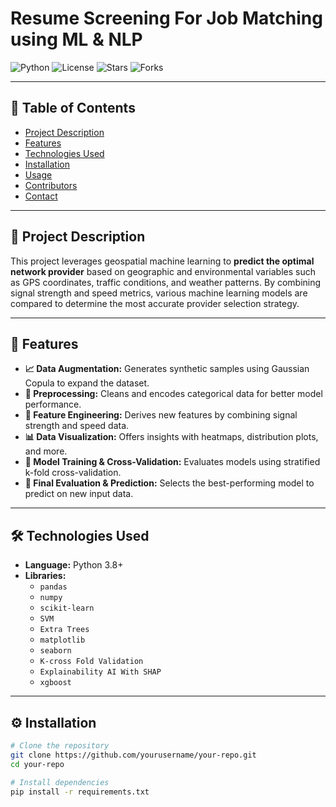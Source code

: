 # Resume Screening For Job Matching using ML & NLP

![Python](https://img.shields.io/badge/Python-3.8%2B-blue.svg)
![License](https://img.shields.io/badge/License-MIT-green.svg)
![Stars](https://img.shields.io/github/stars/yourusername/your-repo.svg?style=social)
![Forks](https://img.shields.io/github/forks/yourusername/your-repo.svg?style=social)

---

## 📑 Table of Contents

- [Project Description](#project-description)
- [Features](#features)
- [Technologies Used](#technologies-used)
- [Installation](#installation)
- [Usage](#usage)
- [Contributors](#contributors)
- [Contact](#contact)

---

## 🧠 Project Description

This project leverages geospatial machine learning to **predict the optimal network provider** based on geographic and environmental variables such as GPS coordinates, traffic conditions, and weather patterns. By combining signal strength and speed metrics, various machine learning models are compared to determine the most accurate provider selection strategy.

---

## 🚀 Features

- **📈 Data Augmentation:** Generates synthetic samples using Gaussian Copula to expand the dataset.
- **🧹 Preprocessing:** Cleans and encodes categorical data for better model performance.
- **🔧 Feature Engineering:** Derives new features by combining signal strength and speed data.
- **📊 Data Visualization:** Offers insights with heatmaps, distribution plots, and more.
- **🧪 Model Training & Cross-Validation:** Evaluates models using stratified k-fold cross-validation.
- **🎯 Final Evaluation & Prediction:** Selects the best-performing model to predict on new input data.

---

## 🛠️ Technologies Used

- **Language:** Python 3.8+
- **Libraries:**
  - `pandas`
  - `numpy`
  - `scikit-learn`
  - `SVM`
  - `Extra Trees`
  - `matplotlib`
  - `seaborn`
  - `K-cross Fold Validation`
  - `Explainability AI With SHAP`
  - `xgboost`

---

## ⚙️ Installation

```bash
# Clone the repository
git clone https://github.com/yourusername/your-repo.git
cd your-repo

# Install dependencies
pip install -r requirements.txt
